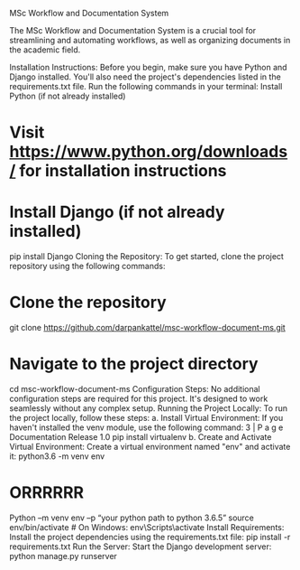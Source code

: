 MSc Workflow and Documentation System

The MSc Workflow and Documentation System is a crucial tool for streamlining and automating workflows, as well as organizing documents in the academic field.

Installation Instructions: 
Before you begin, make sure you have Python and Django installed. You'll also need the 
project's dependencies listed in the requirements.txt file. Run the following commands in your 
terminal: 
Install Python (if not already installed) 
# Visit https://www.python.org/downloads/ for installation instructions 
# Install Django (if not already installed) 
pip install Django 
Cloning the Repository: 
To get started, clone the project repository using the following commands: 
# Clone the repository 
git clone https://github.com/darpankattel/msc-workflow-document-ms.git 
# Navigate to the project directory 
cd msc-workflow-document-ms 
Configuration Steps: 
No additional configuration steps are required for this project. It's designed to work seamlessly 
without any complex setup. 
Running the Project Locally: 
To run the project locally, follow these steps: 
a. Install Virtual Environment: 
If you haven't installed the venv module, use the following command: 
3 | P a g e 
Documentation Release 1.0 
pip install virtualenv 
b. Create and Activate Virtual Environment: 
Create a virtual environment named "env" and activate it: 
python3.6 -m venv env 
# ORRRRRR 
Python –m venv env –p “your python path to python 3.6.5” 
source env/bin/activate   # On Windows: env\Scripts\activate 
Install Requirements: 
Install the project dependencies using the requirements.txt file: 
pip install -r requirements.txt 
Run the Server: 
Start the Django development server: 
python manage.py runserver 
 
 
